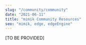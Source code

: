 ```yaml
---
slug: "/community/community"
date: "2021-06-11"
title: "mimik Community Resources"
seo: "mimik, edge, edgeEngine"
---
```


[TO BE PROVIDED]